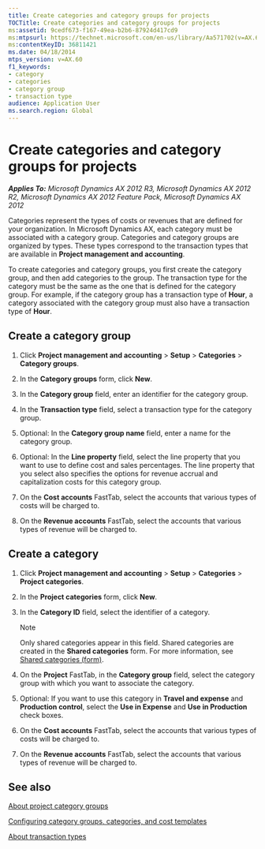 ```yaml
---
title: Create categories and category groups for projects
TOCTitle: Create categories and category groups for projects
ms:assetid: 9cedf673-f167-49ea-b2b6-87924d417cd9
ms:mtpsurl: https://technet.microsoft.com/en-us/library/Aa571702(v=AX.60)
ms:contentKeyID: 36811421
ms.date: 04/18/2014
mtps_version: v=AX.60
f1_keywords:
- category
- categories
- category group
- transaction type
audience: Application User
ms.search.region: Global
---
```


# Create categories and category groups for projects 


_**Applies To:** Microsoft Dynamics AX 2012 R3, Microsoft Dynamics AX 2012 R2, Microsoft Dynamics AX 2012 Feature Pack, Microsoft Dynamics AX 2012_

Categories represent the types of costs or revenues that are defined for your organization. In Microsoft Dynamics AX, each category must be associated with a category group. Categories and category groups are organized by types. These types correspond to the transaction types that are available in **Project management and accounting**.

To create categories and category groups, you first create the category group, and then add categories to the group. The transaction type for the category must be the same as the one that is defined for the category group. For example, if the category group has a transaction type of **Hour**, a category associated with the category group must also have a transaction type of **Hour**.

## Create a category group

1.  Click **Project management and accounting** \> **Setup** \> **Categories** \> **Category groups**.

2.  In the **Category groups** form, click **New**.

3.  In the **Category group** field, enter an identifier for the category group.

4.  In the **Transaction type** field, select a transaction type for the category group.

5.  Optional: In the **Category group name** field, enter a name for the category group.

6.  Optional: In the **Line property** field, select the line property that you want to use to define cost and sales percentages. The line property that you select also specifies the options for revenue accrual and capitalization costs for this category group.

7.  On the **Cost accounts** FastTab, select the accounts that various types of costs will be charged to.

8.  On the **Revenue accounts** FastTab, select the accounts that various types of revenue will be charged to.

## Create a category

1.  Click **Project management and accounting** \> **Setup** \> **Categories** \> **Project categories**.

2.  In the **Project categories** form, click **New**.

3.  In the **Category ID** field, select the identifier of a category.
    

    > [!NOTE]
    > <P>Only shared categories appear in this field. Shared categories are created in the <STRONG>Shared categories</STRONG> form. For more information, see <A href="https://technet.microsoft.com/en-us/library/hh209532(v=ax.60)">Shared categories (form)</A>.</P>



4.  On the **Project** FastTab, in the **Category group** field, select the category group with which you want to associate the category.

5.  Optional: If you want to use this category in **Travel and expense** and **Production control**, select the **Use in Expense** and **Use in Production** check boxes.

6.  On the **Cost accounts** FastTab, select the accounts that various types of costs will be charged to.

7.  On the **Revenue accounts** FastTab, select the accounts that various types of revenue will be charged to.

## See also

[About project category groups](about-project-category-groups.md)

[Configuring category groups, categories, and cost templates](configuring-category-groups-categories-and-cost-templates.md)

[About transaction types](about-transaction-types.md)

  


